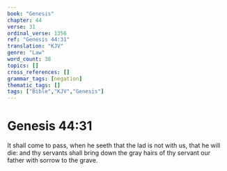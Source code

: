 ```yaml
---
book: "Genesis"
chapter: 44
verse: 31
ordinal_verse: 1356
ref: "Genesis 44:31"
translation: "KJV"
genre: "Law"
word_count: 38
topics: []
cross_references: []
grammar_tags: [negation]
thematic_tags: []
tags: ["Bible","KJV","Genesis"]
---
```


# Genesis 44:31

It shall come to pass, when he seeth that the lad is not with us, that he will die: and thy servants shall bring down the gray hairs of thy servant our father with sorrow to the grave.
